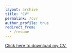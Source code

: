 ```yaml
---
layout: archive
title: "CV"
permalink: /cv/
author_profile: true
redirect_from:
  - /resume
---
```


<a href="/Carol_Iskiwitch_CV_.pdf">Click here to download my CV.</a>
